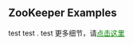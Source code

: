 ## ZooKeeper Examples
test test . test
更多细节，请<a style="color:green" href="http://timd.cn/2017/06/19/zookeeper/">点击这里</a>
